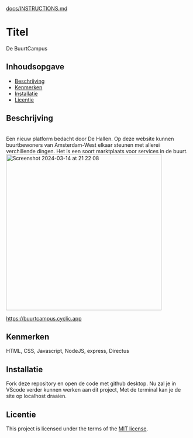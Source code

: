 [docs/INSTRUCTIONS.md](docs/INSTRUCTIONS.md)

# Titel
De BuurtCampus

## Inhoudsopgave

  * [Beschrijving](#beschrijving)
  * [Kenmerken](#kenmerken)
  * [Installatie](#installatie)
  * [Licentie](#licentie)

## Beschrijving
<br>
Een nieuw platform bedacht door De Hallen. Op deze website kunnen buurtbewoners van Amsterdam-West elkaar steunen met allerei verchillende dingen. Het is een soort marktplaats voor services in de buurt.
<img width="425" alt="Screenshot 2024-03-14 at 21 22 08" src="https://github.com/Ryank2004/server-side-rendering-server-side-website/assets/25478764/89db47b9-8c7f-47fe-a3f6-6190431c4ba6">

https://buurtcampus.cyclic.app


## Kenmerken
HTML, CSS, Javascript, NodeJS, express, Directus

## Installatie
Fork deze repository en open de code met github desktop. Nu zal je in VScode verder kunnen werken aan dit project, Met de terminal kan je de site op localhost draaien.




## Licentie

This project is licensed under the terms of the [MIT license](./LICENSE).
